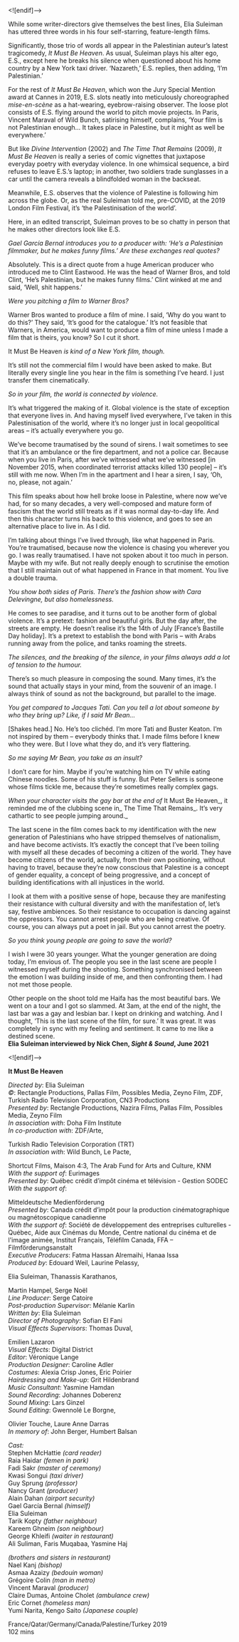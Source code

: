 <![endif]-->

While some writer-directors give themselves the best lines, Elia Suleiman has uttered three words in his four self-starring, feature-length films.

Significantly, those trio of words all appear in the Palestinian auteur’s latest tragicomedy, _It Must Be Heaven_. As usual, Suleiman plays his alter ego, E.S., except here he breaks his silence when questioned about his home country by a New York taxi driver. ‘Nazareth,’ E.S. replies, then adding, ‘I’m Palestinian.’

For the rest of _It Must Be Heaven_, which won the Jury Special Mention award at Cannes in 2019, E.S. slots neatly into meticulously choreographed _mise-en-scène_ as a hat-wearing, eyebrow-raising observer. The loose plot consists of E.S. flying around the world to pitch movie projects. In Paris, Vincent Maraval of Wild Bunch, satirising himself, complains, ‘Your film is not Palestinian enough… It takes place in Palestine, but it might as well be everywhere.’

But like _Divine Intervention_ (2002) and _The Time That Remains_ (2009), _It Must Be Heaven_ is really a series of comic vignettes that juxtapose everyday poetry with everyday violence. In one whimsical sequence, a bird refuses to leave E.S.’s laptop; in another, two soldiers trade sunglasses in a car until the camera reveals a blindfolded woman in the backseat.

Meanwhile, E.S. observes that the violence of Palestine is following him across the globe. Or, as the real Suleiman told me, pre-COVID, at the 2019 London Film Festival, it’s ‘the Palestinisation of the world’.

Here, in an edited transcript, Suleiman proves to be so chatty in person that he makes other directors look like E.S.

_Gael García Bernal introduces you to a producer with: ‘He’s a Palestinian filmmaker, but he makes funny films.’ Are these exchanges real quotes?_

Absolutely. This is a direct quote from a huge American producer who introduced me to Clint Eastwood. He was the head of Warner Bros, and told Clint, ‘He’s Palestinian, but he makes funny films.’ Clint winked at me and said, ‘Well, shit happens.’

_Were you pitching a film to Warner Bros?_

Warner Bros wanted to produce a film of mine. I said, ‘Why do you want to do this?’ They said, ‘It’s good for the catalogue.’ It’s not feasible that Warners, in America, would want to produce a film of mine unless I made a film that is theirs, you know? So I cut it short.

It Must Be Heaven _is kind of a New York film, though._

It’s still not the commercial film I would have been asked to make. But literally every single line you hear in the film is something I’ve heard. I just transfer them cinematically.

_So in your film, the world is connected by violence._

It’s what triggered the making of it. Global violence is the state of exception that everyone lives in. And having myself lived everywhere, I’ve taken in this Palestinisation of the world, where it’s no longer just in local geopolitical areas – it’s actually everywhere you go.

We’ve become traumatised by the sound of sirens. I wait sometimes to see that it’s an ambulance or the fire department, and not a police car. Because when you live in Paris, after we’ve witnessed what we’ve witnessed [in November 2015, when coordinated terrorist attacks killed 130 people] – it’s still with me now. When I’m in the apartment and I hear a siren, I say, ‘Oh, no, please, not again.’

This film speaks about how hell broke loose in Palestine, where now we’ve had, for so many decades, a very well-composed and mature form of fascism that the world still treats as if it was normal day-to-day life. And then this character turns his back to this violence, and goes to see an alternative place to live in. As I did.

I’m talking about things I’ve lived through, like what happened in Paris. You’re traumatised, because now the violence is chasing you wherever you go. I was really traumatised. I have not spoken about it too much in person. Maybe with my wife. But not really deeply enough to scrutinise the emotion that I still maintain out of what happened in France in that moment. You live a double trauma.

_You show both sides of Paris. There’s the fashion show with Cara Delevingne, but also homelessness._

He comes to see paradise, and it turns out to be another form of global violence. It’s a pretext: fashion and beautiful girls. But the day after, the streets are empty. He doesn’t realise it’s the 14th of July [France’s Bastille Day holiday]. It’s a pretext to establish the bond with Paris – with Arabs running away from the police, and tanks roaming the streets.

_The silences, and the breaking of the silence, in your films always add a lot of tension to the humour._

There’s so much pleasure in composing the sound. Many times, it’s the sound that actually stays in your mind, from the souvenir of an image. I always think of sound as not the background, but parallel to the image.

_You get compared to Jacques Tati. Can you tell a lot about someone by who they bring up? Like, if I said Mr Bean…_

[Shakes head.] No. He’s too clichéd. I’m more Tati and Buster Keaton. I’m not inspired by them – everybody thinks that. I made films before I knew who they were. But I love what they do, and it’s very flattering.

_So me saying Mr Bean, you take as an insult?_

I don’t care for him. Maybe if you’re watching him on TV while eating Chinese noodles. Some of his stuff is funny. But Peter Sellers is someone whose films tickle me, because they’re sometimes really complex gags.

_When your character visits the gay bar at the end of_ It Must Be Heaven_, it reminded me of the clubbing scene in_ The Time That Remains_. It’s very cathartic to see people jumping around._

The last scene in the film comes back to my identification with the new generation of Palestinians who have stripped themselves of nationalism, and have become activists. It’s exactly the concept that I’ve been toiling with myself all these decades of becoming a citizen of the world. They have become citizens of the world, actually, from their own positioning, without having to travel, because they’re now conscious that Palestine is a concept of gender equality, a concept of being progressive, and a concept of building identifications with all injustices in the world.

I look at them with a positive sense of hope, because they are manifesting their resistance with cultural diversity and with the manifestation of, let’s say, festive ambiences. So their resistance to occupation is dancing against the oppressors. You cannot arrest people who are being creative. Of course, you can always put a poet in jail. But you cannot arrest the poetry.

_So you think young people are going to save the world?_

I wish I were 30 years younger. What the younger generation are doing today, I’m envious of. The people you see in the last scene are people I witnessed myself during the shooting. Something synchronised between the emotion I was building inside of me, and then confronting them. I had not met those people.

Other people on the shoot told me Haifa has the most beautiful bars. We went on a tour and I got so slammed. At 3am, at the end of the night, the last bar was a gay and lesbian bar. I kept on drinking and watching. And I thought, ‘This is the last scene of the film, for sure.’ It was great. It was completely in sync with my feeling and sentiment. It came to me like a destined scene.<br>
**Elia Suleiman interviewed by Nick Chen, _Sight & Sound_, June 2021**<br>

<![endif]-->

**It Must Be Heaven**

_Directed by_: Elia Suleiman  
_©_: Rectangle Productions, Pallas Film, Possibles Media, Zeyno Film, ZDF, Turkish Radio Television Corporation, CN3 Productions  
_Presented by_: Rectangle Productions, Nazira Films, Pallas Film, Possibles Media, Zeyno Film  
_In association with_: Doha Film Institute  
_In co-production with_: ZDF/Arte,

Turkish Radio Television Corporation (TRT)  
_In association with_: Wild Bunch, Le Pacte,

Shortcut Films, Maison 4:3, The Arab Fund for Arts and Culture, KNM  
_With the support of_: Eurimages  
_Presented by_: Québec crédit d’impôt cinéma et télévision - Gestion SODEC  
_With the support of_:

Mitteldeutsche Medienförderung  
_Presented by_: Canada crédit d’impôt pour la production cinématographique ou magnétoscopique canadienne  
_With the support of_: Société de développement des entreprises culturelles - Québec, Aide aux Cinémas du Monde, Centre national du cinéma et de l'image animée, Institut Français, Téléfilm Canada, FFA – Filmförderungsanstalt  
_Executive Producers_: Fatma Hassan Alremaihi, Hanaa Issa  
_Produced by_: Edouard Weil, Laurine Pelassy,

Elia Suleiman, Thanassis Karathanos,

Martin Hampel, Serge Noël  
_Line Producer_: Serge Catoire  
_Post-production Supervisor_: Mélanie Karlin  
_Written by_: Elia Suleiman  
_Director of Photography_: Sofian El Fani  
_Visual Effects Supervisors_: Thomas Duval,

Emilien Lazaron  
_Visual Effects_: Digital District  
_Editor_: Véronique Lange  
_Production Designer_: Caroline Adler  
_Costumes_: Alexia Crisp Jones, Eric Poirier  
_Hairdressing and Make-up_: Grit Hildenbrand  
_Music Consultant_: Yasmine Hamdan  
_Sound Recording_: Johannes Doberenz  
_Sound Mixing_: Lars Ginzel  
_Sound Editing_: Gwennolé Le Borgne,

Olivier Touche, Laure Anne Darras  
_In memory of_: John Berger, Humbert Balsan

_Cast:_  
Stephen McHattie _(card reader)_  
Raia Haidar _(femen in park)_  
Fadi Sakr _(master of ceremony)_  
Kwasi Songui _(taxi driver)_  
Guy Sprung _(professor)_  
Nancy Grant _(producer)_  
Alain Dahan _(airport security)_  
Gael García Bernal _(himself)_  
Elia Suleiman  
Tarik Kopty _(father neighbour)_  
Kareem Ghneim _(son neighbour)_  
George Khleifi _(waiter in restaurant)_  
Ali Suliman, Faris Muqabaa, Yasmine Haj

_(brothers and sisters in restaurant)_  
Nael Kanj _(bishop)_  
Asmaa Azaizy _(bedouin woman)_  
Grégoire Colin _(man in metro)_  
Vincent Maraval _(producer)_  
Claire Dumas, Antoine Cholet _(ambulance crew)_  
Eric Cornet _(homeless man)_  
Yumi Narita, Kengo Saito _(Japanese couple)_<br>

France/Qatar/Germany/Canada/Palestine/Turkey 2019<br>
102 mins<br>
<!--stackedit_data:
eyJoaXN0b3J5IjpbLTExNzI5Mzk0OTVdfQ==
-->